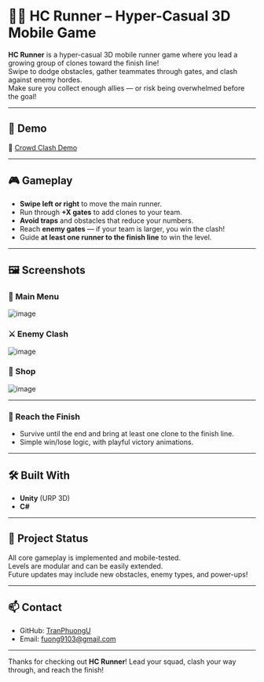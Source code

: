 # 🏃‍♂️ HC Runner –  Hyper-Casual 3D Mobile Game
**HC Runner** is a hyper-casual 3D mobile runner game where you lead a growing group of clones toward the finish line!  
Swipe to dodge obstacles, gather teammates through gates, and clash against enemy hordes.  
Make sure you collect enough allies — or risk being overwhelmed before the goal!

---

## 📱 Demo

🔗 [Crowd Clash Demo](https://www.youtube.com/shorts/8sAjaZQp0No)

---

## 🎮 Gameplay

- **Swipe left or right** to move the main runner.
- Run through **+X gates** to add clones to your team.
- **Avoid traps** and obstacles that reduce your numbers.
- Reach **enemy gates** — if your team is larger, you win the clash!
- Guide **at least one runner to the finish line** to win the level.

---

## 🖼️ Screenshots

### 🏁 Main Menu
![image](<img width="1240" height="2772" alt="image" src="https://github.com/user-attachments/assets/2c869893-c29c-4704-8183-6382e3de3028" />
)

### ⚔️ Enemy Clash
![image](<img width="1240" height="2772" alt="image" src="https://github.com/user-attachments/assets/edc5530e-63d4-4798-8e85-a8b4d1676133" />
)

### 🎉 Shop
![image](<img width="1240" height="2772" alt="image" src="https://github.com/user-attachments/assets/b95a70c7-8595-484c-81f4-676b13d0403f" />
)

---

### 🏁 Reach the Finish  
- Survive until the end and bring at least one clone to the finish line.
- Simple win/lose logic, with playful victory animations.

---

## 🛠 Built With

- **Unity** (URP 3D)  
- **C#**  
---

## 📌 Project Status

All core gameplay is implemented and mobile-tested.  
Levels are modular and can be easily extended.  
Future updates may include new obstacles, enemy types, and power-ups!

---

## 📫 Contact

- GitHub: [TranPhuongU](https://github.com/TranPhuongU)  
- Email: fuong9103@gmail.com  

---

Thanks for checking out **HC Runner**! Lead your squad, clash your way through, and reach the finish!

